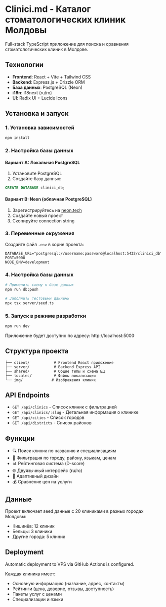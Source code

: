 # Clinici.md - Каталог стоматологических клиник Молдовы

Full-stack TypeScript приложение для поиска и сравнения стоматологических клиник в Молдове.

## Технологии

- **Frontend**: React + Vite + Tailwind CSS
- **Backend**: Express.js + Drizzle ORM
- **База данных**: PostgreSQL (Neon)
- **i18n**: i18next (ru/ro)
- **UI**: Radix UI + Lucide Icons

## Установка и запуск

### 1. Установка зависимостей
```bash
npm install
```

### 2. Настройка базы данных

#### Вариант A: Локальная PostgreSQL
1. Установите PostgreSQL
2. Создайте базу данных:
```sql
CREATE DATABASE clinici_db;
```

#### Вариант B: Neon (облачная PostgreSQL)
1. Зарегистрируйтесь на [neon.tech](https://neon.tech)
2. Создайте новый проект
3. Скопируйте connection string

### 3. Переменные окружения
Создайте файл `.env` в корне проекта:
```env
DATABASE_URL="postgresql://username:password@localhost:5432/clinici_db"
PORT=5000
NODE_ENV=development
```

### 4. Настройка базы данных
```bash
# Применить схему к базе данных
npm run db:push

# Заполнить тестовыми данными
npx tsx server/seed.ts
```

### 5. Запуск в режиме разработки
```bash
npm run dev
```

Приложение будет доступно по адресу: http://localhost:5000

## Структура проекта

```
├── client/           # Frontend React приложение
├── server/           # Backend Express API
├── shared/           # Общие типы и схема БД
├── locales/          # Файлы локализации
└── img/             # Изображения клиник
```

## API Endpoints

- `GET /api/clinics` - Список клиник с фильтрацией
- `GET /api/clinics/:slug` - Детальная информация о клинике
- `GET /api/cities` - Список городов
- `GET /api/districts` - Список районов

## Функции

- 🔍 Поиск клиник по названию и специализациям
- 🏥 Фильтрация по городу, району, языкам, ценам
- 📊 Рейтинговая система (D-score)
- 🌐 Двуязычный интерфейс (ru/ro)
- 📱 Адаптивный дизайн
- 💰 Сравнение цен на услуги

## Данные

Проект включает seed данные с 20 клиниками в разных городах Молдовы:
- Кишинёв: 12 клиник
- Бельцы: 3 клиники  
- Другие города: 5 клиник

## Deployment

Automatic deployment to VPS via GitHub Actions is configured.

Каждая клиника имеет:
- Основную информацию (название, адрес, контакты)
- Рейтинги (цена, доверие, отзывы, доступность)
- Пакеты услуг с ценами
- Специализации и языки
